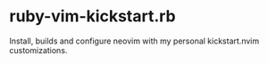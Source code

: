 # ruby-vim-kickstart.rb

Install, builds and configure neovim with my personal kickstart.nvim customizations.
